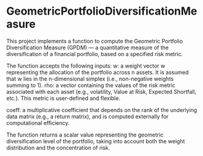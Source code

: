 # GeometricPortfolioDiversificationMeasure
This project implements a function to compute the Geometric Portfolio Diversification Measure (GPDM) — a quantitative measure of 
the diversification of a financial portfolio, based on a specified risk metric.

The function accepts the following inputs:
w: a weight vector w representing the allocation of the portfolio across n assets. It is assumed that w lies in the n-dimensional simplex 
(i.e., non-negative weights summing to 1).
rho: a vector containing the values of the risk metric associated with each asset (e.g., volatility, Value at Risk, Expected Shortfall, etc.). 
This metric is user-defined and flexible.

coeff: a multiplicative coefficient that depends on the rank of the underlying data matrix (e.g., a return matrix), and is computed externally 
for computational efficiency. 

The function returns a scalar value representing the geometric diversification level of the portfolio, taking into account both the weight distribution 
and the concentration of risk. 
